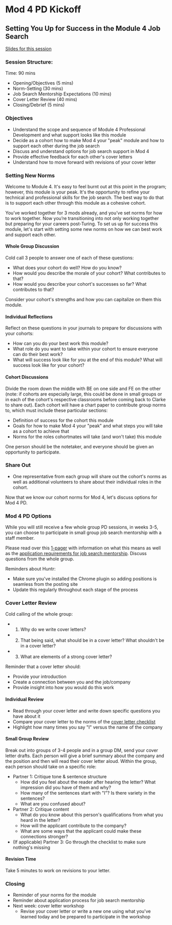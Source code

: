 # Mod 4 PD Kickoff

## Setting You Up for Success in the Module 4 Job Search

[Slides for this session](https://docs.google.com/presentation/d/1DNPivOJBUUnWlwD-n-2K9dysidWPyVFaqCvMmy87Irw/edit?usp=sharing)

### Session Structure:
Time: 90 mins

* Opening/Objectives (5 mins)
* Norm-Setting (30 mins)
* Job Search Mentorship Expectations (10 mins)
* Cover Letter Review (40 mins)
* Closing/Debrief (5 mins)

### Objectives

* Understand the scope and sequence of Module 4 Professional Development and what support looks like this module
* Decide as a cohort how to make Mod 4 your "peak" module and how to support each other during the job search
* Discuss and understand options for job search support in Mod 4
* Provide effective feedback for each other's cover letters
* Understand how to move forward with revisions of your cover letter

### Setting New Norms
Welcome to Module 4. It's easy to feel burnt out at this point in the program; however, this module is your peak. It's the opportunity to refine your technical and professional skills for the job search. The best way to do that is to support each other through this module as a cohesive cohort.

You’ve worked together for 3 mods already, and you’ve set norms for how to work together. Now you’re transitioning into not only working together but preparing for your careers post-Turing. To set us up for success this module, let's start with setting some new norms on how we can best work and support each other. 

#### Whole Group Discussion
Cold call 3 people to answer one of each of these questions:

* What does your cohort do well? How do you know? 
* How would you describe the morale of your cohort? What contributes to that?
* How would you describe your cohort's successes so far? What contributes to that?

Consider your cohort's strengths and how you can capitalize on them this module. 

#### Individual Reflections
Reflect on these questions in your journals to prepare for discussions with your cohorts:

* How can you do your best work this module?
* What role do you want to take within your cohort to ensure everyone can do their best work?
* What will success look like for you at the end of this module? What will success look like for your cohort?

#### Cohort Discussions
Divide the room down the middle with BE on one side and FE on the other (note: if cohorts are especially large, this could be done in small groups or in each of the cohort's respective classrooms before coming back to Clarke to share out). Each cohort will have a chart paper to contribute group norms to, which must include these particular sections: 

* Definition of success for the cohort this module
* Goals for how to make Mod 4 your "peak" and what steps you will take as a cohort to achieve that
* Norms for the roles cohortmates will take (and won't take) this module

One person should be the notetaker, and everyone should be given an opportunity to participate. 

### Share Out
* One representative from each group will share out the cohort's norms as well as additional volunteers to share about their individual roles in the cohort. 

Now that we know our cohort norms for Mod 4, let's discuss options for Mod 4 PD.

### Mod 4 PD Options
While you will still receive a few whole group PD sessions, in weeks 3-5, you can choose to participate in small group job search mentorship with a staff member. 

Please read over this [1-pager](https://docs.google.com/document/d/1EsPZtNaDBTNvFUcoVwGVYPLGg7wQtNqJUKix0XS88Xs/edit?usp=sharing) with information on what this means as well as the [application requirements for job search mentorship](https://github.com/turingschool/career-development-curriculum/blob/master/module_four/job_search_mentorship_application.md). Discuss questions from the whole group.

Reminders about Huntr:
* Make sure you've installed the Chrome plugin so adding positions is seamless from the posting site
* Update this regularly throughout each stage of the process

### Cover Letter Review
Cold calling of the whole group:

* 1. Why do we write cover letters?
* 2. That being said, what should be in a cover letter? What shouldn't be in a cover letter?
* 3. What are elements of a strong cover letter?

Reminder that a cover letter should:

* Provide your introduction
* Create a connection between you and the job/company
* Provide insight into how you would do this work

#### Individual Review
* Read through your cover letter and write down specific questions you have about it
* Compare your cover letter to the norms of the [cover letter checklist](https://github.com/turingschool/career-development-curriculum/blob/master/module_four/cover_letter_checklist.md)
* Highlight how many times you say "I" versus the name of the company

#### Small Group Review
Break out into groups of 3-4 people and in a group DM, send your cover letter drafts. Each person will give a brief summary about the company and the position and then will read their cover letter aloud. Within the group, each person should take on a specific role:

* Partner 1: Critique tone & sentence structure
    * How did you feel about the reader after hearing the letter? What impression did you have of them and why?
    * How many of the sentences start with "I"? Is there variety in the sentences?
    * What are you confused about?
* Partner 2: Critique content
    * What do you know about this person's qualifications from what you heard in the letter?
    * How will the applicant contribute to the company?
    * What are some ways that the applicant could make these connections stronger?
* (If applicable) Partner 3: Go through the checklist to make sure nothing's missing

#### Revision Time
Take 5 minutes to work on revisions to your letter.

### Closing
* Reminder of your norms for the module
* Reminder about application process for job search mentorship
* Next week: cover letter workshop
  * Revise your cover letter or write a new one using what you've learned today and be prepared to participate in the workshop
